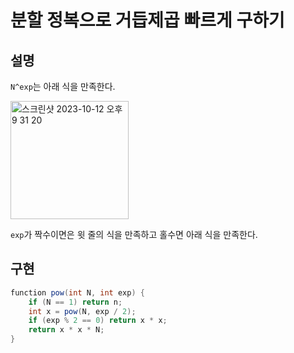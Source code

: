 # 분할 정복으로 거듭제곱 빠르게 구하기

## 설명
`N^exp`는 아래 식을 만족한다.
<p>
  <img width="189" alt="스크린샷 2023-10-12 오후 9 31 20" src="https://github.com/dev-hamster/TIL/assets/123740296/167bd49f-06a9-45bd-97c9-d5f9757f2f73">
</p>

`exp`가 짝수이면은 윗 줄의 식을 만족하고 홀수면 아래 식을 만족한다.

## 구현
```java
function pow(int N, int exp) {
    if (N == 1) return n;
    int x = pow(N, exp / 2);
    if (exp % 2 == 0) return x * x; 
    return x * x * N;
}
```

